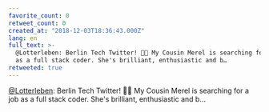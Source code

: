 ```yaml
---
favorite_count: 0
retweet_count: 0
created_at: "2018-12-03T18:36:43.000Z"
lang: en
full_text: >-
  @Lotterleben: Berlin Tech Twitter! 👩‍💻 My Cousin Merel is searching for a job
  as a full stack coder. She's brilliant, enthusiastic and b…
retweeted: true
---
```


[@Lotterleben](https://twitter.com/Lotterleben): Berlin Tech Twitter! 👩‍💻 My
Cousin Merel is searching for a job as a full stack coder. She's brilliant,
enthusiastic and b…
